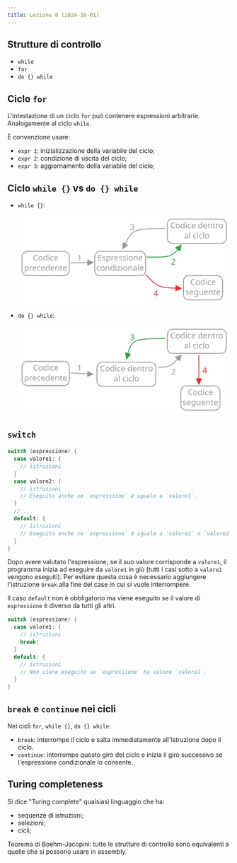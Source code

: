 ```yaml
---
title: Lezione 8 (2024-10-01)
---
```


## Strutture di controllo

- `while`
- `for`
- `do {} while`

## Ciclo `for`

L'intestazione di un ciclo `for` può contenere espressioni arbitrarie.
Analogamente al ciclo `while`.

È convenzione usare:

- `expr 1`: inizializzazione della variabile del ciclo;
- `expr 2`: condizione di uscita del ciclo;
- `expr 3`: aggiornamento della variabile del ciclo;

## Ciclo `while {}` vs `do {} while`

- `while {}`:

  ![graph](../../../../images/programmazione-1/2024-10-01/while.svg)

- `do {} while`:

  ![graph](../../../../images/programmazione-1/2024-10-01/do-while.svg)

## `switch`

```c
switch (espressione) {
  case valore1: {
    // istruzioni
  }
  case valore2: {
    // istruzioni
    // Eseguito anche se `espressione` è uguale a `valore1`.
  }
  // ...
  default: {
    // istruzioni
    // Eseguito anche se `espressione` è uguale a `valore1` o `valore2`.
  }
}
```

Dopo avere valutato l'espressione, se il suo valore corrisponde a `valore1`, il
programma inizia ad eseguire da `valore1` in giù (tutti i casi sotto a `valore1`
vengono eseguiti). Per evitare questa cosa è necessario aggiungere l'istruzione
`break` alla fine del case in cui si vuole interrompere.

Il caso `default` non è obbligatorio ma viene eseguito se il valore di
`espressione` è diverso da tutti gli altri.

```c
switch (espressione) {
  case valore1: {
    // istruzioni
    break;
  }
  default: {
    // istruzioni
    // Non viene eseguito se `espressione` ha valore `valore1`.
  }
}
```

## `break` e `continue` nei cicli

Nei cicli `for`, `while {}`, `do {} while`:

- `break`: interrompe il ciclo e salta immediatamente all'istruzione dopo il
  ciclo.
- `continue`: interrompe questo giro del ciclo e inizia il giro successivo se
  l'espressione condizionale lo consente.

## Turing completeness

Si dice "Turing complete" qualsiasi linguaggio che ha:

- sequenze di istruzioni;
- selezioni;
- cicli;

Teorema di Boehm-Jacopini: tutte le strutture di controllo sono equivalenti a
quelle che si possono usare in assembly.
